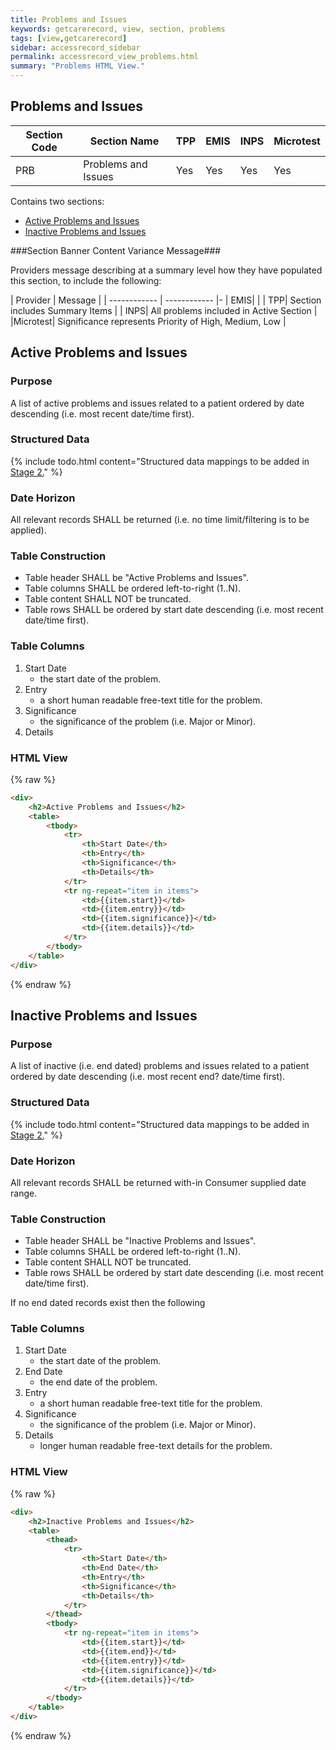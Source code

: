 ```yaml
---
title: Problems and Issues
keywords: getcarerecord, view, section, problems
tags: [view,getcarerecord]
sidebar: accessrecord_sidebar
permalink: accessrecord_view_problems.html
summary: "Problems HTML View."
---
```


## Problems and Issues ##

| Section Code | Section Name | TPP | EMIS | INPS | Microtest |
| ------------ | ------------ |-----|------|------|-----------|
| PRB | Problems and Issues | Yes | Yes | Yes | Yes |

Contains two sections:

 - [Active Problems and Issues](accessrecord_view_problems.html#active-problems-and-issues)
 - [Inactive Problems and Issues](accessrecord_view_problems.html#inactive-problems-and-issues)


###Section Banner Content Variance Message###

Providers message describing at a summary level how they have populated this section, to include the following:

| Provider | Message |
| ------------ | ------------ |-
| EMIS|  |
| TPP| Section includes Summary Items  |
| INPS| All problems included in Active Section |
|Microtest|  Significance represents Priority of High, Medium, Low  |


## Active Problems and Issues ##

### Purpose ###

A list of active problems and issues related to a patient ordered by date descending (i.e. most recent date/time first).

### Structured Data ###

{% include todo.html content="Structured data mappings to be added in [Stage 2.](designprinciples_maturity_model.html)" %}

### Date Horizon ###

All relevant records SHALL be returned (i.e. no time limit/filtering is to be applied).

### Table Construction ###

- Table header SHALL be "Active Problems and Issues".
- Table columns SHALL be ordered left-to-right (1..N).
- Table content SHALL NOT be truncated.
- Table rows SHALL be ordered by start date descending (i.e. most recent date/time first).

### Table Columns ###

1. Start Date
	- the start date of the problem.
2. Entry
	- a short human readable free-text title for the problem.
3. Significance
	- the significance of the problem (i.e. Major or Minor).
4. Details

### HTML View ###

{% raw %}
```html
<div>
	<h2>Active Problems and Issues</h2>
	<table>
		<tbody>
			<tr>
				<th>Start Date</th>
				<th>Entry</th>
				<th>Significance</th>
				<th>Details</th>
			</tr>
			<tr ng-repeat="item in items">
				<td>{{item.start}}</td>
				<td>{{item.entry}}</td>
				<td>{{item.significance}}</td>
				<td>{{item.details}}</td>
			</tr>
		</tbody>
	</table>
</div>
```
{% endraw %}

## Inactive Problems and Issues ##

### Purpose ###

A list of inactive (i.e. end dated) problems and issues related to a patient ordered by date descending (i.e. most recent end? date/time first).

### Structured Data ###

{% include todo.html content="Structured data mappings to be added in [Stage 2.](designprinciples_maturity_model.html)" %}

### Date Horizon ###

All relevant records SHALL be returned with-in Consumer supplied date range.

### Table Construction ###

- Table header SHALL be "Inactive Problems and Issues".
- Table columns SHALL be ordered left-to-right (1..N).
- Table content SHALL NOT be truncated.
- Table rows SHALL be ordered by start date descending (i.e. most recent date/time first).

If no end dated records exist then the following 

### Table Columns ###

1. Start Date
	- the start date of the problem.
2. End Date
	- the end date of the problem.
3. Entry
	- a short human readable free-text title for the problem.
4. Significance
	- the significance of the problem (i.e. Major or Minor).
5. Details
	- longer human readable free-text details for the problem.

### HTML View ###

{% raw %}
```html
<div>
	<h2>Inactive Problems and Issues</h2>
	<table>
		<thead>
			<tr>
				<th>Start Date</th>
				<th>End Date</th>
				<th>Entry</th>
				<th>Significance</th>
				<th>Details</th>
			</tr>
		</thead>
		<tbody>
			<tr ng-repeat="item in items">
				<td>{{item.start}}</td>
				<td>{{item.end}}</td>
				<td>{{item.entry}}</td>
				<td>{{item.significance}}</td>
				<td>{{item.details}}</td>
			</tr>
		</tbody>
	</table>
</div>
```
{% endraw %}
